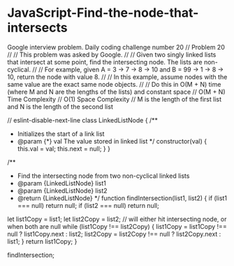 # JavaScript-Find-the-node-that-intersects
Google interview problem. Daily coding challenge number 20
// Problem 20
//
// This problem was asked by Google.
//
// Given two singly linked lists that intersect at some point, find the intersecting node. The lists are non-cyclical.
//
// For example, given A = 3 -> 7 -> 8 -> 10 and B = 99 -> 1 -> 8 -> 10, return the node with value 8.
//
// In this example, assume nodes with the same value are the exact same node objects.
//
// Do this in O(M + N) time (where M and N are the lengths of the lists) and constant space
// O(M + N) Time Complexity
// O(1) Space Complexity
// M is the length of the first list and N is the length of the second list

// eslint-disable-next-line
class LinkedListNode {
  /**
   * Initializes the start of a link list
   * @param {*} val The value stored in linked list
   */
  constructor(val) {
    this.val = val;
    this.next = null;
  }
}

/**
 * Find the intersecting node from two non-cyclical linked lists
 * @param {LinkedListNode} list1
 * @param {LinkedListNode} list2
 * @return {LinkedListNode}
 */
function findIntersection(list1, list2) {
  if (list1 === null) return null;
  if (list2 === null) return null;

  let list1Copy = list1;
  let list2Copy = list2;
  // will either hit intersecting node, or when both are null
  while (list1Copy !== list2Copy) {
    list1Copy = list1Copy !== null ? list1Copy.next : list2;
    list2Copy = list2Copy !== null ? list2Copy.next : list1;
  }
  return list1Copy;
}

findIntersection;
